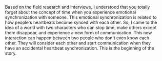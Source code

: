 Based on the field research and interviews, I understood that you totally forget about the concept of time when you experience emotional synchronization with someone. This emotional synchronization is related to how people's heartbeats become synced with each other. 
 So, I came to the idea of a world with two characters who can stop time, make others except them disappear, and experience a new form of communication. 
 This new interaction can happen between two people who don't even know each other. They will consider each other and start communication when they have an accidental heartbeat synchronization. This is the beginning of the story.